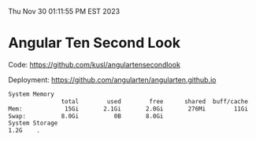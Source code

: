 Thu Nov 30 01:11:55 PM EST 2023

# Angular Ten Second Look

Code: https://github.com/kusl/angulartensecondlook

Deployment: https://github.com/angularten/angularten.github.io

```bash
System Memory
               total        used        free      shared  buff/cache   available
Mem:            15Gi       2.1Gi       2.0Gi       276Mi        11Gi        13Gi
Swap:          8.0Gi          0B       8.0Gi
System Storage
1.2G	.
